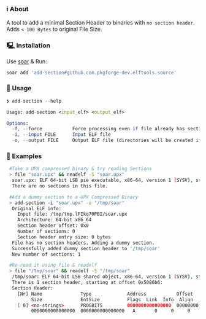 ### ℹ️ About
A tool to add a minimal Section Header to binaries with `no section header`.<br>
Adds `< 100 Bytes` to original File Size.

### 🖳 Installation
Use [soar](https://github.com/pkgforge/soar) & Run:
```bash
soar add 'add-section#github.com.pkgforge-dev.elftools.source'
```

### 🧰 Usage
```mathematica
❯ add-section --help

Usage: add-section <input_elf> <output_elf>

Options:
  -f, --force           Force processing even if file already has section headers
  -i, --input FILE      Input ELF file
  -o, --output FILE     Output ELF file (directories will be created if needed)
```

### 📔 Examples
```bash
 #Take a UPX compressed binary & try reading Sections
 > file "soar.upx" && readelf -S "soar.upx"
  soar.upx: ELF 64-bit LSB pie executable, x86-64, version 1 (SYSV), statically linked, no section header
  There are no sections in this file.

 #Add a dummy section to a UPX Compressed Binary
 > add-section -i "soar.upx" -o "/tmp/soar"
  Original ELF info:
    Input file: /tmp/tmp.lFIkq70PBI/soar.upx
    Architecture: 64-bit x86_64
    Section header offset: 0x0
    Number of sections: 0
    Section header entry size: 0 bytes
  File has no section headers. Adding a dummy section.
  Successfully added dummy section header to '/tmp/soar'
  New number of sections: 1

 #Re-read it using file & readelf
 > file "/tmp/soar" && readelf -S "/tmp/soar"
  /tmp/soar: ELF 64-bit LSB shared object, x86-64, version 1 (SYSV), statically linked, stripped
  There is 1 section header, starting at offset 0x5086b6:
  Section Header:
    [Nr] Name              Type             Address           Offset
         Size              EntSize          Flags  Link  Info  Align
    [ 0] <no-strings>      PROGBITS         0000000000000000  00000000
         0000000000000000  0000000000000000   A       0     0     0 
```